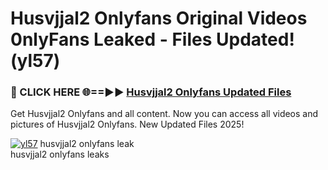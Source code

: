 # Husvjjal2 Onlyfans Original Videos 0nlyFans Leaked - Files Updated! (yl57)

<h3>🔴 CLICK HERE 🌐==►► <a href="https://tinyurl.com/2jnfzry5" rel="nofollow">Husvjjal2 Onlyfans Updated Files</a></h3>

Get Husvjjal2 Onlyfans and all content. Now you can access all videos and pictures of Husvjjal2 Onlyfans. New Updated Files 2025!

[![yl57](https://i.imgur.com/GyGTBgg.gif)](https://tinyurl.com/2jnfzry5)
husvjjal2 onlyfans leak<br>
husvjjal2 onlyfans leaks